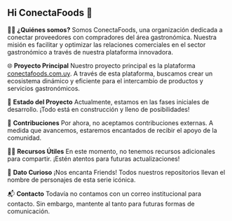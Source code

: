 ## Hi ConectaFoods 👋

🙋‍♀️ **¿Quiénes somos?**
Somos ConectaFoods, una organización dedicada a conectar proveedores con compradores del área gastronómica. Nuestra misión es facilitar y optimizar las relaciones comerciales en el sector gastronómico a través de nuestra plataforma innovadora.

🌐 **Proyecto Principal**
Nuestro proyecto principal es la plataforma [conectafoods.com.uy](https://conectafoods.com.uy). A través de esta plataforma, buscamos crear un ecosistema dinámico y eficiente para el intercambio de productos y servicios gastronómicos.

🌱 **Estado del Proyecto**
Actualmente, estamos en las fases iniciales de desarrollo. ¡Todo está en construcción y lleno de posibilidades!

🌈 **Contribuciones**
Por ahora, no aceptamos contribuciones externas. A medida que avancemos, estaremos encantados de recibir el apoyo de la comunidad.

👩‍💻 **Recursos Útiles**
En este momento, no tenemos recursos adicionales para compartir. ¡Estén atentos para futuras actualizaciones!

🍿 **Dato Curioso**
¡Nos encanta Friends! Todos nuestros repositorios llevan el nombre de personajes de esta serie icónica.

📬 **Contacto**
Todavía no contamos con un correo institucional para contacto. Sin embargo, mantente al tanto para futuras formas de comunicación.
